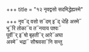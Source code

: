 +++
title = "१२ नृवद्वसो सदमिद्धेह्यस्मे"

+++
नृव᳓द् वसो स᳓दम् इ᳓द् धेहि अस्मे᳓  
भू᳓रि तोका᳓य त᳓नयाय पश्वः᳓  
पूर्वी᳓र् इ᳓षो बृहती᳓र् आरे᳓अघा  
अस्मे᳓ भद्रा᳓ सौश्रवसा᳓नि सन्तु